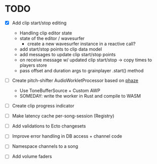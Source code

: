 # TODO

- [x] Add clip start/stop editing
    - Handling clip editor state
    - state of the editor / wavesurfer
        - create a new wavesurfer instance in a reactive call?
    - add start/stop points to clip data model
    - add messages to update clip start/stop points
    - on receive message w/ updated clip start/stop -> copy times to players store
    - pass offset and duration args to grainplayer .start() method

- [ ] Create pitch-shifter AudioWorkletProcessor based on [phaze](https://github.com/olvb/phaze)
    - Use ToneBufferSource + Custom AWP
    - SOMEDAY: write the worker in Rust and compile to WASM

- [ ] Create clip progress indicator
- [ ] Make latency cache per-song-session (Registry)
- [ ] Add validations to Ecto changesets
- [ ] Improve error handling in DB access + channel code
- [ ] Namespace channels to a song
- [ ] Add volume faders

